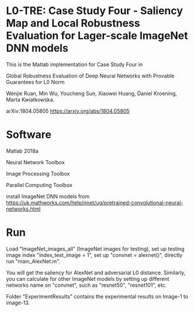 # L0-TRE: Case Study Four - Saliency Map and Local Robustness Evaluation for Lager-scale ImageNet DNN models

This is the Matlab implementation for Case Study Four in

Global Robustness Evaluation of Deep Neural Networks with Provable Guarantees for L0 Norm

Wenjie Ruan, Min Wu, Youcheng Sun, Xiaowei Huang, Daniel Kroening, Marta Kwiatkowska.

arXiv:1804.05805 https://arxiv.org/abs/1804.05805

# Software

Matlab 2018a

Neural Network Toolbox

Image Processing Toolbox

Parallel Computing Toolbox

install ImageNet DNN models from https://uk.mathworks.com/help/nnet/ug/pretrained-convolutional-neural-networks.html

# Run

Load "ImageNet_images_all" (ImageNet images for testing), set up testing image index "index_test_image = 1", set up "convnet = alexnet()", directly run "main_AlexNet.m". 

You will get the saliency for AlexNet and adversarial L0 distance. Similarly, you can calculate for other ImageNet models by setting up different networks name on "convnet", such as "resnet50", "resnet101", etc.

Folder "ExperimentResults" contains the experimental results on Image-1 to image-13.